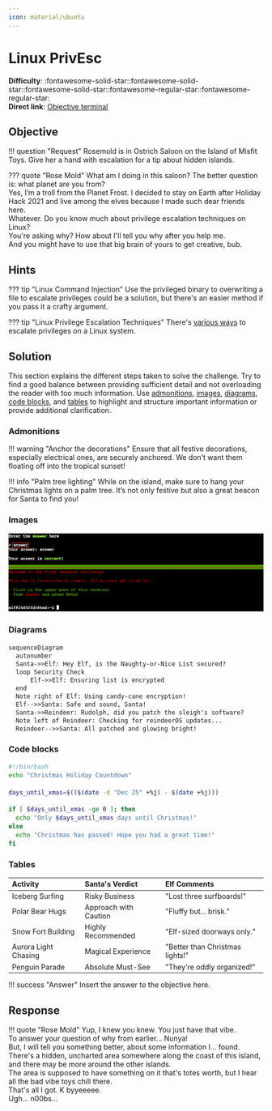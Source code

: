 ```yaml
---
icon: material/ubuntu
---
```


# Linux PrivEsc

**Difficulty**: :fontawesome-solid-star::fontawesome-solid-star::fontawesome-solid-star::fontawesome-regular-star::fontawesome-regular-star:<br/>
**Direct link**: [Objective terminal](ttps://hhc23-wetty.holidayhackchallenge.com/?&challenge=linuxpriv)

## Objective

!!! question "Request"
    Rosemold is in Ostrich Saloon on the Island of Misfit Toys. Give her a hand with escalation for a tip about hidden islands.

??? quote "Rose Mold"
    What am I doing in this saloon? The better question is: what planet are you from?<br>
    Yes, I’m a troll from the Planet Frost. I decided to stay on Earth after Holiday Hack 2021 and live among the elves because I made such dear friends here.<br>
    Whatever. Do you know much about privilege escalation techniques on Linux?<br>
    You're asking why? How about I'll tell you why after you help me.<br>
    And you might have to use that big brain of yours to get creative, bub.

## Hints

??? tip "Linux Command Injection"
    Use the privileged binary to overwriting a file to escalate privileges could be a solution, but there's an easier method if you pass it a crafty argument.

??? tip "Linux Privilege Escalation Techniques"
    There's [various ways](https://payatu.com/blog/a-guide-to-linux-privilege-escalation/) to escalate privileges on a Linux system.

## Solution

This section explains the different steps taken to solve the challenge. Try to find a good balance between providing sufficient detail and not overloading the reader with too much information. Use [admonitions](https://squidfunk.github.io/mkdocs-material/reference/admonitions/), [images](https://squidfunk.github.io/mkdocs-material/reference/images/), [diagrams](https://squidfunk.github.io/mkdocs-material/reference/diagrams/), [code blocks](https://squidfunk.github.io/mkdocs-material/reference/code-blocks/), and [tables](https://squidfunk.github.io/mkdocs-material/reference/data-tables/) to highlight and structure important information or provide additional clarification.

### Admonitions

!!! warning "Anchor the decorations"
    Ensure that all festive decorations, especially electrical ones, are securely anchored. We don’t want them floating off into the tropical sunset!

!!! info "Palm tree lighting"
    While on the island, make sure to hang your Christmas lights on a palm tree. It’s not only festive but also a great beacon for Santa to find you!

### Images

![Terminal output](../img/objectives/o2/terminal_output_o2.png)

### Diagrams

```mermaid
sequenceDiagram
  autonumber
  Santa->>Elf: Hey Elf, is the Naughty-or-Nice List secured?
  loop Security Check
      Elf->>Elf: Ensuring list is encrypted
  end
  Note right of Elf: Using candy-cane encryption!
  Elf-->>Santa: Safe and sound, Santa!
  Santa->>Reindeer: Rudolph, did you patch the sleigh's software?
  Note left of Reindeer: Checking for reindeerOS updates...
  Reindeer-->>Santa: All patched and glowing bright!
```

### Code blocks

```bash linenums="1" hl_lines="7" title="Countdown script (with line 7 highlighted)"
#!/bin/bash
echo "Christmas Holiday Countdown"

days_until_xmas=$(($(date -d "Dec 25" +%j) - $(date +%j)))

if [ $days_until_xmas -ge 0 ]; then
  echo "Only $days_until_xmas days until Christmas!"
else
  echo "Christmas has passed! Hope you had a great time!"
fi
```

### Tables

| Activity             | Santa's Verdict       | Elf Comments                    |
| :------------------- | :-------------------- | :------------------------------ |
| Iceberg Surfing      | Risky Business        | "Lost three surfboards!"        |
| Polar Bear Hugs      | Approach with Caution | "Fluffy but... brisk."          |
| Snow Fort Building   | Highly Recommended    | "Elf-sized doorways only."      |
| Aurora Light Chasing | Magical Experience    | "Better than Christmas lights!" |
| Penguin Parade       | Absolute Must-See     | "They're oddly organized!"      |

!!! success "Answer"
    Insert the answer to the objective here.

## Response

!!! quote "Rose Mold"
    Yup, I knew you knew. You just have that vibe.<br>
    To answer your question of why from earlier... Nunya!<br>
    But, I will tell you something better, about some information I... found.<br>
    There's a hidden, uncharted area somewhere along the coast of this island, and there may be more around the other islands.<br>
    The area is supposed to have something on it that's totes worth, but I hear all the bad vibe toys chill there.<br>
    That's all I got. K byyeeeee.<br>
    Ugh... n00bs...